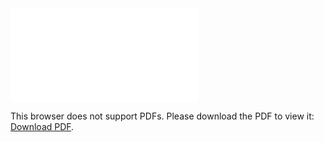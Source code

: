 <object data="christ-in-song/CIS1908pdfs/703.pdf" type="application/pdf" width="100%" height="1024px">
    <embed src="christ-in-song/CIS1908pdfs/703.pdf">
        <p>This browser does not support PDFs. Please download the PDF to view it: <a href="christ-in-song/CIS1908pdfs/703.pdf">Download PDF</a>.</p>
    </embed>
</object>
